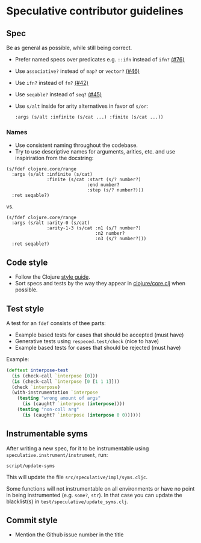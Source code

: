 # Speculative contributor guidelines

## Spec

Be as general as possible, while still being correct.

* Prefer named specs over predicates e.g. `::ifn` instead of `ifn?` [(#76)](https://github.com/borkdude/speculative/issues/76)
* Use `associative?` instead of `map?` or `vector?` [(#46)](https://github.com/borkdude/speculative/issues/46)
* Use `ifn?` instead of `fn?` [(#42)](https://github.com/borkdude/speculative/issues/42)
* Use `seqable?` instead of `seq?` [(#45)](https://github.com/borkdude/speculative/issues/45)


* Use `s/alt` inside for arity alternatives in favor of `s/or`:

      :args (s/alt :infinite (s/cat ...) :finite (s/cat ...))

### Names

* Use consistent naming throughout the codebase.
* Try to use descriptive names for arguments, arities, etc. and use inspiriration from the docstring:

```
(s/fdef clojure.core/range
  :args (s/alt :infinite (s/cat)
               :finite (s/cat :start (s/? number?)
                              :end number?
                              :step (s/? number?)))
  :ret seqable?)
```

vs.

```
(s/fdef clojure.core/range
  :args (s/alt :arity-0 (s/cat)
               :arity-1-3 (s/cat :n1 (s/? number?)
                                 :n2 number?
                                 :n3 (s/? number?)))
  :ret seqable?)
```

## Code style

* Follow the Clojure [style guide](https://github.com/bbatsov/clojure-style-guide).
* Sort specs and tests by the way they appear in
  [clojure/core.clj](https://github.com/clojure/clojure/blob/master/src/clj/clojure/core.clj)
  when possible.

## Test style

A test for an `fdef` consists of thee parts:

* Example based tests for cases that should be accepted (must have)
* Generative tests using `respeced.test/check` (nice to have)
* Example based tests for cases that should be rejected (must have)

Example:

``` clojure
(deftest interpose-test
  (is (check-call `interpose [0]))
  (is (check-call `interpose [0 [1 1 1]]))
  (check `interpose)
  (with-instrumentation `interpose
    (testing "wrong amount of args"
      (is (caught? `interpose (interpose))))
    (testing "non-coll arg"
      (is (caught? `interpose (interpose 0 0))))))
```

## Instrumentable syms

After writing a new spec, for it to be instrumentable using
`speculative.instrument/instrument`, run:

    script/update-syms

This will update the file `src/speculative/impl/syms.cljc`.

Some functions will not instrumentable on all environments or have no point in
being instrumented (e.g. `some?`, `str`). In that case you can update the
blacklist(s) in `test/speculative/update_syms.clj`.

## Commit style

* Mention the Github issue number in the title
